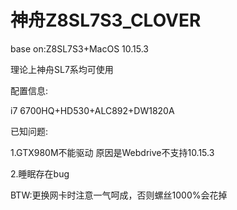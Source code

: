 # 神舟Z8SL7S3_CLOVER

base on:Z8SL7S3+MacOS 10.15.3

理论上神舟SL7系均可使用

配置信息:

i7 6700HQ+HD530+ALC892+DW1820A

已知问题:

1.GTX980M不能驱动 原因是Webdrive不支持10.15.3

2.睡眠存在bug

BTW:更换网卡时注意一气呵成，否则螺丝1000%会花掉
